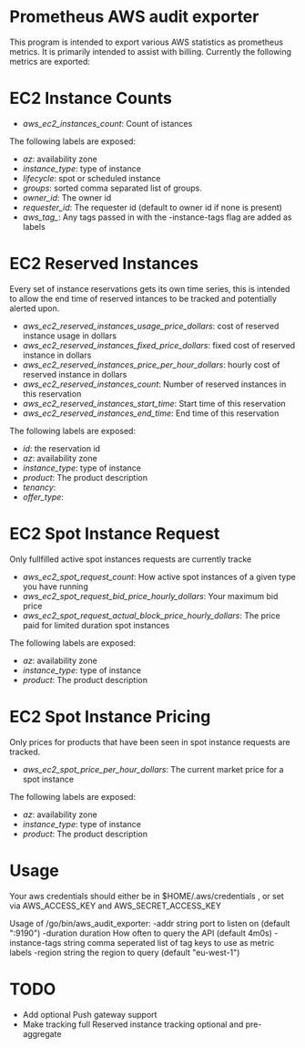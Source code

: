# Prometheus AWS audit exporter

This program is intended to export various AWS statistics as prometheus
metrics. It is primarily intended to assist with billing. Currently the
following metrics are exported:

# EC2 Instance Counts

 - *aws_ec2_instances_count*: Count of istances

The following labels are exposed:

 - *az*: availability zone
 - *instance_type*: type of instance
 - *lifecycle*: spot or scheduled instance
 - *groups*: sorted comma separated list of groups.
 - *owner_id*: The owner id
 - *requester_id*: The requester id (default to owner id if none is present)
 - *aws_tag_*: Any tags passed in with the -instance-tags flag are added as labels

# EC2 Reserved Instances
Every set of instance reservations gets its own time series, this is intended to allow
the end time of reserved intances to be tracked and potentially alerted upon.

 - *aws_ec2_reserved_instances_usage_price_dollars*: cost of reserved instance usage in dollars
 - *aws_ec2_reserved_instances_fixed_price_dollars*: fixed cost of reserved instance in dollars
 - *aws_ec2_reserved_instances_price_per_hour_dollars*: hourly cost of reserved instance in dollars
 - *aws_ec2_reserved_instances_count*: Number of reserved instances in this reservation
 - *aws_ec2_reserved_instances_start_time*: Start time of this reservation
 - *aws_ec2_reserved_instances_end_time*: End time of this reservation

The following labels are exposed:

 - *id*: the reservation id
 - *az*: availability zone
 - *instance_type*: type of instance
 - *product*: The product description
 - *tenancy*:
 - *offer_type*:

# EC2 Spot Instance Request

Only fullfilled active spot instances requests are currently tracke

 - *aws\_ec2\_spot\_request\_count*: How active spot instances of a given type you have running
 - *aws\_ec2\_spot\_request\_bid\_price\_hourly\_dollars*: Your maximum bid price
 - *aws\_ec2\_spot\_request\_actual\_block\_price\_hourly\_dollars*: The price paid for limited duration spot instances

The following labels are exposed:

 - *az*: availability zone
 - *instance_type*: type of instance
 - *product*: The product description

# EC2 Spot Instance Pricing

Only prices for products that have been seen in spot instance requests are tracked.

 - *aws\_ec2\_spot\_price\_per\_hour\_dollars*: The current market price for a spot instance

The following labels are exposed:

 - *az*: availability zone
 - *instance_type*: type of instance
 - *product*: The product description

# Usage

  Your aws credentials should either be in $HOME/.aws/credentials , or set via AWS\_ACCESS\_KEY and AWS\_SECRET\_ACCESS\_KEY

  Usage of /go/bin/aws_audit_exporter:
  -addr string
        port to listen on (default ":9190")
  -duration duration
        How often to query the API (default 4m0s)
  -instance-tags string
        comma seperated list of tag keys to use as metric labels
  -region string
        the region to query (default "eu-west-1")

# TODO

 - Add optional Push gateway support
 - Make tracking full Reserved instance tracking optional and pre-aggregate

